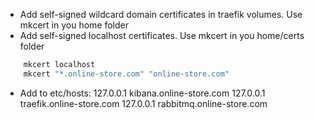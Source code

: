 - Add self-signed wildcard domain certificates in traefik volumes. Use mkcert in you home folder
- Add self-signed localhost certificates. Use mkcert in you home/certs folder

```bash
    mkcert localhost
    mkcert "*.online-store.com" "online-store.com"
```
- Add to etc/hosts:
127.0.0.1 kibana.online-store.com
127.0.0.1 traefik.online-store.com
127.0.0.1 rabbitmq.online-store.com
